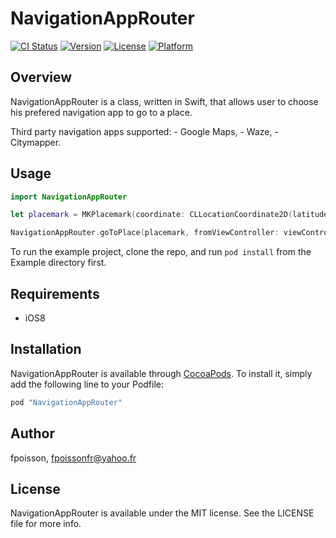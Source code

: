 # NavigationAppRouter

[![CI Status](http://img.shields.io/travis/fpoisson/NavigationAppRouter.svg?style=flat)](https://travis-ci.org/fpoisson/NavigationAppRouter)
[![Version](https://img.shields.io/cocoapods/v/NavigationAppRouter.svg?style=flat)](http://cocoapods.org/pods/NavigationAppRouter)
[![License](https://img.shields.io/cocoapods/l/NavigationAppRouter.svg?style=flat)](http://cocoapods.org/pods/NavigationAppRouter)
[![Platform](https://img.shields.io/cocoapods/p/NavigationAppRouter.svg?style=flat)](http://cocoapods.org/pods/NavigationAppRouter)

## Overview

NavigationAppRouter is a class, written in Swift, that allows user to choose his prefered navigation app to go to a place.

Third party navigation apps supported:
	 - Google Maps,
	 - Waze,
	 - Citymapper.

## Usage

```Swift
import NavigationAppRouter

let placemark = MKPlacemark(coordinate: CLLocationCoordinate2D(latitude: 48.867460, longitude: 2.346767), addressDictionary: nil)

NavigationAppRouter.goToPlace(placemark, fromViewController: viewController)
```

To run the example project, clone the repo, and run `pod install` from the Example directory first.

## Requirements

* iOS8

## Installation

NavigationAppRouter is available through [CocoaPods](http://cocoapods.org). To install
it, simply add the following line to your Podfile:

```ruby
pod "NavigationAppRouter"
```

## Author

fpoisson, fpoissonfr@yahoo.fr

## License

NavigationAppRouter is available under the MIT license. See the LICENSE file for more info.
